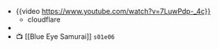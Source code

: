 - {{video https://www.youtube.com/watch?v=7LuwPdp-_4c}}
	- cloudflare
-
- 📺️ [[Blue Eye Samurai]] `s01e06`